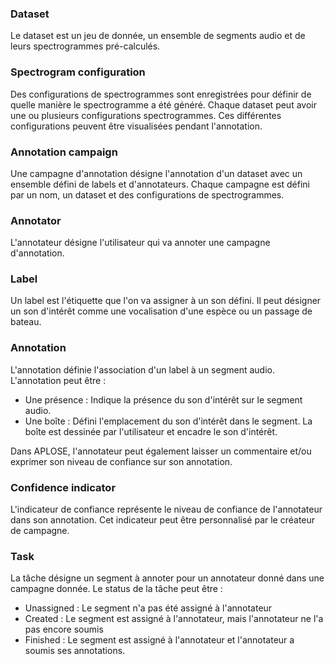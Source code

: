 ### Dataset

Le dataset est un jeu de donnée, un ensemble de segments audio et de leurs spectrogrammes pré-calculés.

### Spectrogram configuration

Des configurations de spectrogrammes sont enregistrées pour définir de quelle manière le spectrogramme a été généré.
Chaque dataset peut avoir une ou plusieurs configurations spectrogrammes. Ces différentes configurations peuvent être
visualisées pendant l'annotation.

### Annotation campaign

Une campagne d'annotation désigne l'annotation d'un dataset avec un ensemble défini de labels et d'annotateurs. Chaque
campagne est défini par un nom, un dataset et des configurations de spectrogrammes.

### Annotator

L'annotateur désigne l'utilisateur qui va annoter une campagne d'annotation.

### Label

Un label est l'étiquette que l'on va assigner à un son défini. Il peut désigner un son d'intérêt comme une vocalisation
d'une espèce ou un passage de bateau.

### Annotation

L'annotation définie l'association d'un label à un segment audio. L'annotation peut être :

- Une présence : Indique la présence du son d'intérêt sur le segment audio.
- Une boîte : Défini l'emplacement du son d'intérêt dans le segment. La boîte est dessinée par l'utilisateur et encadre
  le son d'intérêt.

Dans APLOSE, l'annotateur peut également laisser un commentaire et/ou exprimer son niveau de confiance sur son
annotation.

### Confidence indicator

L'indicateur de confiance représente le niveau de confiance de l'annotateur dans son annotation. Cet indicateur peut
être personnalisé par le créateur de campagne.

### Task

La tâche désigne un segment à annoter pour un annotateur donné dans une campagne donnée. Le status de la tâche peut
être :

- Unassigned : Le segment n'a pas été assigné à l'annotateur
- Created : Le segment est assigné à l'annotateur, mais l'annotateur ne l'a pas encore soumis
- Finished : Le segment est assigné à l'annotateur et l'annotateur a soumis ses annotations.
